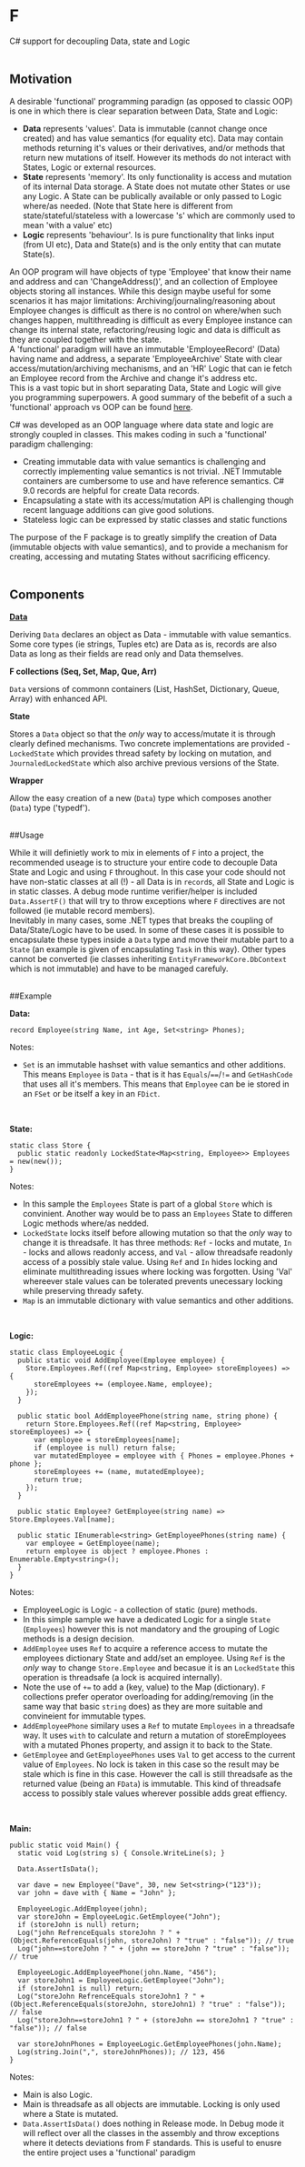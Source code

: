 # F
C# support for decoupling Data, state and Logic
<br><br>
## Motivation

A desirable 'functional' programming paradign (as opposed to classic OOP) is one in which there is clear separation between Data, State and Logic:
- **Data** represents 'values'. Data is immutable (cannot change once created) and has value semantics (for equality etc). Data may contain methods returning it's values or their derivatives, and/or methods that return new mutations of itself. However its methods do not interact with States, Logic or external resources.
- **State** represents 'memory'. Its only functionality is access and mutation of its internal Data storage. A State does not mutate other States or use any Logic. A State can be publically available or only passed to Logic where/as needed. (Note that State here is different from state/stateful/stateless with a lowercase 's' which are commonly used to mean 'with a value' etc)
- **Logic** represents 'behaviour'. Is is pure functionality that links input (from UI etc), Data and State(s) and is the only entity that can mutate State(s).

An OOP program will have objects of type 'Employee' that know their name and address and can 'ChangeAddress()', and an collection of Employee objects storing all instances. While this design maybe useful for some scenarios it has major limitations: Archiving/journaling/reasoning about Employee changes is difficult as there is no control on where/when such changes happen, multithreading is difficult as every Employee instance can change its internal state, refactoring/reusing logic and data is difficult as they are coupled together with the state.<br>
A 'functional' paradigm will have an immutable 'EmployeeRecord' (Data) having name and address, a separate 'EmployeeArchive' State with clear access/mutation/archiving mechanisms, and an 'HR' Logic that can ie fetch an Employee record from the Archive and change it's address etc.<br>
This is a vast topic but in short separating Data, State and Logic will give you programming superpowers.  A good summary of the bebefit of a such a 'functional' approach vs OOP can be found [here](https://clojure.org/about/state).

C# was developed as an OOP language where data state and logic are strongly coupled in classes. This makes coding in such a 'functional' paradigm challenging:
- Creating immutable data with value semantics is challenging and correctly implementing value semantics is not trivial. .NET Immutable containers are cumbersome to use and have reference semantics. C# 9.0 records are helpful for create Data records. 
- Encapsulating a state with its access/mutation API is challenging though recent language additions can give good solutions.
- Stateless logic can be expressed by static classes and static functions

The purpose of the F package is to greatly simplify the creation of Data (immutable objects with value semantics), and to provide a mechanism for creating, accessing and mutating States without sacrificing efficency.
<br><br>
## Components

**[Data](https://github.com/kofifus/F/wiki/Data)**

Deriving `Data` declares an object as Data - immutable with value semantics. Some core types (ie strings, Tuples etc) are Data as is, records are also Data as long as their fields are read only and Data themselves.<br>


**F collections (Seq, Set, Map, Que, Arr)**

`Data` versions of commonn containers (List, HashSet, Dictionary, Queue, Array) with enhanced API.

**State**

Stores a `Data` object so that the _only_ way to access/mutate it is through clearly defined mechanisms. Two concrete implementations are provided - `LockedState` which provides thread safety by locking on mutation, and `JournaledLockedState` which also archive previous versions of the State.

**Wrapper**

Allow the easy creation of a new (`Data`) type which composes another (`Data`) type ('typedf').

<br>
##Usage

While it will definietly work to mix in elements of `F` into a project, the recommended useage is to structure your entire code to decouple Data State and Logic and using `F` throughout. In this case your code should not have non-static classes at all (!) - all Data is in `record`s, all State and Logic is in static classes. A debug mode runtime verifier/helper is included `Data.AssertF()` that will try to throw exceptions where `F` directives are not followed (ie mutable record members).   
Inevitably in many cases, some .NET types that breaks the coupling of Data/State/Logic have to be used. In some of these cases it is possible to encapsulate these types inside a `Data` type and move their mutable part to a `State` (an example is given of encapsulating `Task` in this way). Other types cannot be converted (ie classes inheriting `EntityFrameworkCore.DbContext` which is not immutable) and have to be managed carefuly. 

<br>
##Example

**Data:**
```
record Employee(string Name, int Age, Set<string> Phones);
```

Notes:
- `Set` is an immutable hashset with value semantics and other additions. This means `Employee` is `Data` - that is it has `Equals`/`==`/`!=` and `GetHashCode` that uses all it's members. This means that `Employee` can be ie stored in an `FSet` or be itself a key in an `FDict`.<br>
<br>

**State:**
```
static class Store {
  public static readonly LockedState<Map<string, Employee>> Employees = new(new());
}
```

Notes:
- In this sample the `Employees` State is part of a global `Store` which is convinient. Another way would be to pass an `Employees` State to differen Logic methods where/as nedded.
- `LockedState` locks itself before allowing mutation so that the _only_ way to change it is threadsafe. It has three methods: `Ref` - locks and mutate, `In` - locks and allows readonly access, and `Val` - allow threadsafe readonly access of a possibly stale value.
Using `Ref` and `In` hides locking and eliminate multithreading issues where locking was forgotten. Using 'Val' whereever stale values can be tolerated prevents unecessary locking while preserving thready safety.
- `Map` is an immutable dictionary with value semantics and other additions. 
<br>

**Logic:**
```
static class EmployeeLogic {
  public static void AddEmployee(Employee employee) {
    Store.Employees.Ref((ref Map<string, Employee> storeEmployees) => {
      storeEmployees += (employee.Name, employee);
    });
  }

  public static bool AddEmployeePhone(string name, string phone) {
    return Store.Employees.Ref((ref Map<string, Employee> storeEmployees) => {
      var employee = storeEmployees[name];
      if (employee is null) return false;
      var mutatedEmployee = employee with { Phones = employee.Phones + phone };
      storeEmployees += (name, mutatedEmployee);
      return true;
    });
  }

  public static Employee? GetEmployee(string name) => Store.Employees.Val[name];

  public static IEnumerable<string> GetEmployeePhones(string name) {
    var employee = GetEmployee(name);
    return employee is object ? employee.Phones : Enumerable.Empty<string>();
  }
}
```

Notes:
- EmployeeLogic is Logic - a collection of static (pure) methods.<br>
- In this simple sample we have a dedicated Logic for a single `State` (`Employees`) however this is not mandatory and the grouping of Logic methods is a design decision.
- `AddEmployee` uses `Ref` to acquire a reference access to mutate the employees dictionary State and add/set an employee.
Using `Ref` is the _only_ way to change `Store.Employee` and becasue it is an `LockedState` this operation is threadsafe (a lock is acquired internally).
- Note the use of `+=` to add a (key, value) to the Map (dictionary). `F` collections prefer operator overloading for adding/removing  (in the same way that basic `string` does) as they are more suitable and convineient for immutable types.
- `AddEmployeePhone` similary uses a `Ref` to mutate `Employees` in a threadsafe way. It uses `with` to calculate and return a mutation of storeEmployees with a mutated Phones property, and assign it to back to the State. 
- `GetEmployee` and `GetEmployeePhones` uses `Val` to get access to the current value of `Employees`. No lock is taken in this case so the result may be stale which is fine in this case. However the call is still threadsafe as the returned value (being an `FData`) is immutable. This kind of threadsafe access to possibly stale values wherever possible adds great effiency.
<br>

**Main:**

```
public static void Main() {
  static void Log(string s) { Console.WriteLine(s); }

  Data.AssertIsData();
  
  var dave = new Employee("Dave", 30, new Set<string>("123"));
  var john = dave with { Name = "John" };

  EmployeeLogic.AddEmployee(john);
  var storeJohn = EmployeeLogic.GetEmployee("John");
  if (storeJohn is null) return;
  Log("john RefrenceEquals storeJohn ? " + (Object.ReferenceEquals(john, storeJohn) ? "true" : "false")); // true
  Log("john==storeJohn ? " + (john == storeJohn ? "true" : "false")); // true

  EmployeeLogic.AddEmployeePhone(john.Name, "456");
  var storeJohn1 = EmployeeLogic.GetEmployee("John");
  if (storeJohn1 is null) return;
  Log("storeJohn RefrenceEquals storeJohn1 ? " + (Object.ReferenceEquals(storeJohn, storeJohn1) ? "true" : "false")); // false
  Log("storeJohn==storeJohn1 ? " + (storeJohn == storeJohn1 ? "true" : "false")); // false

  var storeJohnPhones = EmployeeLogic.GetEmployeePhones(john.Name);
  Log(string.Join(",", storeJohnPhones)); // 123, 456
}
```
Notes:
- Main is also Logic.
- Main is threadsafe as all objects are immutable. Locking is only used where a State is mutated.
- `Data.AssertIsData()` does nothing in Release mode. In Debug mode it will reflect over all the classes in the assembly and throw exceptions where it detects deviations from F standards. This is useful to enusre the entire project uses a 'functional' paradigm


